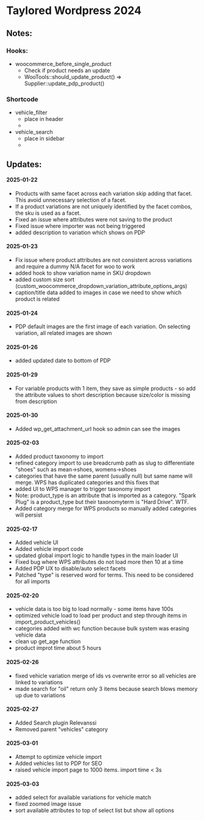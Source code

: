 # Taylored Wordpress 2024

## Notes:

### Hooks:
- woocommerce_before_single_product
    - Check if product needs an update
    - WooTools::should_update_product() => Supplier::update_pdp_product()

### Shortcode
- vehicle_filter
    - place in header
    - <?php echo do_shortcode('[vehicle_filter]')?>
- vehicle_search
    - place in sidebar
    - <?php echo do_shortcode('[vehicle_search]')?>

## Updates:

#### 2025-01-22
- Products with same facet across each variation skip adding that facet. This avoid unnecessary selection of a facet.
- If a product variations are not uniquely identified by the facet combos, the sku is used as a facet. 
- Fixed an issue where attributes were not saving to the product
- Fixed issue where importer was not being triggered
- added description to variation which shows on PDP
#### 2025-01-23
- Fix issue where product attributes are not consistent across variations and require a dummy N/A facet for woo to work
- added hook to show variation name in SKU dropdown
- added custom size sort (custom_woocommerce_dropdown_variation_attribute_options_args)
- caption/title data added to images in case we need to show which product is related
#### 2025-01-24
- PDP default images are the first image of each variation. On selecting variation, all related images are shown
#### 2025-01-26
- added updated date to bottom of PDP
#### 2025-01-29
- For variable products with 1 item, they save as simple products - so add the attribute values to short description because size/color is missing from description
#### 2025-01-30
- Added wp_get_attachment_url hook so admin can see the images
#### 2025-02-03
- Added product taxonomy to import
- refined category import to use breadcrumb path as slug to differentiate "shoes" such as mean->shoes, womens->shoes
- categories that have the same parent (usually null) but same name will merge. WPS has duplicated categories and this fixes that
- added UI to WPS manager to trigger taxonomy import
- Note: product_type is an attribute that is imported as a category. "Spark Plug" is a product_type but their taxonomyterm is "Hard Drive". WTF.
- Added category merge for WPS products so manually added categories will persist
#### 2025-02-17
- Added vehicle UI
- Added vehicle import code
- updated global import logic to handle types in the main loader UI
- Fixed bug where WPS attributes do not load more then 10 at a time
- Added PDP UX to disable/auto select facets
- Patched "type" is reserved word for terms. This need to be considered for all imports
#### 2025-02-20
- vehicle data is too big to load normally - some items have 100s
- optimized vehicle load to load per product and step through items in import_product_vehicles()
- categories added with wc function because bulk system was erasing vehicle data
- clean up get_age function
- product improt time about 5 hours
#### 2025-02-26
- fixed vehicle variation merge of ids vs overwrite error so all vehicles are linked to variations
- made search for "oil" return only 3 items because search blows memory up due to variations
#### 2025-02-27
- Added Search plugin Relevanssi
- Removed parent "vehicles" category
#### 2025-03-01
- Attempt to optimize vehicle import
- Added vehicles list to PDP for SEO
- raised vehicle import page to 1000 items. import time < 3s
#### 2025-03-03
- added select for available variations for vehicle match
- fixed zoomed image issue
- sort available attributes to top of select list but show all options
<!-- ## Quirks and Features

### Where are the Hooks?

- If you put ?debug in the url, it will show on the rendered site where the woo/wp hooks are being activated

### Variable Products that display like Simple Products

This achieved by added a common attribute to the variations called "__required_attr". When the product detail page loads it: 

1. When product is imported, additional attribute added to variation and attributes
    - /ci-store-plugin/suppliers/supplier_wps.php -> extract_variations()
    - /ci-store-plugin/western/update_product_attributes.php -> update_product_attributes()

1. hook is triggered
    - /ci-store-plugin/hooks/woocommerce_before_single_product.php

1. injects the js/css related
    - /ci-store-plugin/js/custom_before_single_product_script.js
    - /ci-store-plugin/css/custom_before_single_product_script.css

1. custom_before_single_product_script.js selects the attribute -->
